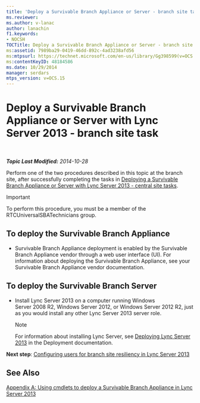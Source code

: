 ```yaml
---
title: 'Deploy a Survivable Branch Appliance or Server - branch site task'
ms.reviewer: 
ms.author: v-lanac
author: lanachin
f1.keywords:
- NOCSH
TOCTitle: Deploy a Survivable Branch Appliance or Server - branch site task
ms:assetid: 7989ba29-0419-46dd-892c-4ad3238afd56
ms:mtpsurl: https://technet.microsoft.com/en-us/library/Gg398599(v=OCS.15)
ms:contentKeyID: 48184586
ms.date: 10/29/2014
manager: serdars
mtps_version: v=OCS.15
---
```


<div data-xmlns="http://www.w3.org/1999/xhtml">

<div class="topic" data-xmlns="http://www.w3.org/1999/xhtml" data-msxsl="urn:schemas-microsoft-com:xslt" data-cs="http://msdn.microsoft.com/">

<div data-asp="https://msdn2.microsoft.com/asp">

# Deploy a Survivable Branch Appliance or Server with Lync Server 2013 - branch site task

</div>

<div id="mainSection">

<div id="mainBody">

<span> </span>

_**Topic Last Modified:** 2014-10-28_

Perform one of the two procedures described in this topic at the branch site, after successfully completing the tasks in [Deploying a Survivable Branch Appliance or Server with Lync Server 2013 - central site tasks](lync-server-2013-deploying-a-survivable-branch-appliance-or-server-central-site-tasks.md).

<div>


> [!IMPORTANT]
> To perform this procedure, you must be a member of the RTCUniversalSBATechnicians group.



</div>

<div>

## To deploy the Survivable Branch Appliance

  - Survivable Branch Appliance deployment is enabled by the Survivable Branch Appliance vendor through a web user interface (UI). For information about deploying the Survivable Branch Appliance, see your Survivable Branch Appliance vendor documentation.

</div>

<div>

## To deploy the Survivable Branch Server

  - Install Lync Server 2013 on a computer running Windows Server 2008 R2, Windows Server 2012, or Windows Server 2012 R2, just as you would install any other Lync Server 2013 server role.
    
    <div>
    

    > [!NOTE]
    > For information about installing Lync Server, see <A href="lync-server-2013-deploying-lync-server.md">Deploying Lync Server 2013</A> in the Deployment documentation.

    
    </div>

**Next step**: [Configuring users for branch site resiliency in Lync Server 2013](lync-server-2013-configuring-users-for-branch-site-resiliency.md)

</div>

<div>

## See Also


[Appendix A: Using cmdlets to deploy a Survivable Branch Appliance in Lync Server 2013](lync-server-2013-appendix-a-using-cmdlets-to-deploy-a-survivable-branch-appliance.md)  
  

</div>

</div>

<span> </span>

</div>

</div>

</div>

